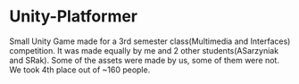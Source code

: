 # Unity-Platformer
Small Unity Game made for a 3rd semester class(Multimedia and Interfaces) competition. It was made equally by me and 2 other students(ASarzyniak and SRak). Some of the assets were made by us, some of them were not. We took 4th place out of ~160 people.
